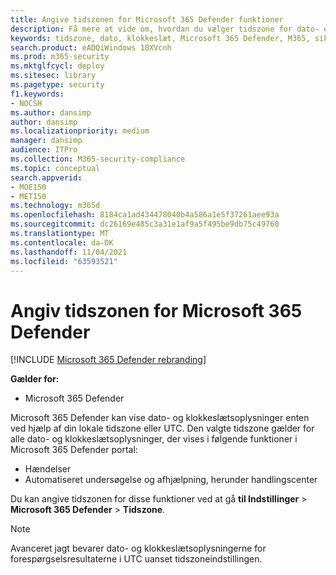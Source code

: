 ```yaml
---
title: Angive tidszonen for Microsoft 365 Defender funktioner
description: Få mere at vide om, hvordan du vælger tidszone for dato- og klokkeslætsoplysninger, der er knyttet til hændelser, automatisk undersøgelse og afhjælpning og avanceret jagt
keywords: tidszone, dato, klokkeslæt, Microsoft 365 Defender, M365, sikkerhed, hændelser, automatisk undersøgelse og svar, AIR, avanceret jagt
search.product: eADQiWindows 10XVcnh
ms.prod: m365-security
ms.mktglfcycl: deploy
ms.sitesec: library
ms.pagetype: security
f1.keywords:
- NOCSH
ms.author: dansimp
author: dansimp
ms.localizationpriority: medium
manager: dansimp
audience: ITPro
ms.collection: M365-security-compliance
ms.topic: conceptual
search.appverid:
- MOE150
- MET150
ms.technology: m365d
ms.openlocfilehash: 8184ca1ad434478040b4a586a1e5f37261aee93a
ms.sourcegitcommit: dc26169e485c3a31e1af9a5f495be9db75c49760
ms.translationtype: MT
ms.contentlocale: da-DK
ms.lasthandoff: 11/04/2021
ms.locfileid: "63593521"
---
```

# <a name="set-the-time-zone-for-microsoft-365-defender"></a>Angiv tidszonen for Microsoft 365 Defender

[!INCLUDE [Microsoft 365 Defender rebranding](../includes/microsoft-defender.md)]


**Gælder for:**
- Microsoft 365 Defender



Microsoft 365 Defender kan vise dato- og klokkeslætsoplysninger enten ved hjælp af din lokale tidszone eller UTC. Den valgte tidszone gælder for alle dato- og klokkeslætsoplysninger, der vises i følgende funktioner i Microsoft 365 Defender portal:
- Hændelser
- Automatiseret undersøgelse og afhjælpning, herunder handlingscenter

Du kan angive tidszonen for disse funktioner ved at gå **til Indstillinger** >  **Microsoft 365 Defender** >  **Tidszone**.

> [!NOTE]
> Avanceret jagt bevarer dato- og klokkeslætsoplysningerne for forespørgselsresultaterne i UTC uanset tidszoneindstillingen. 
